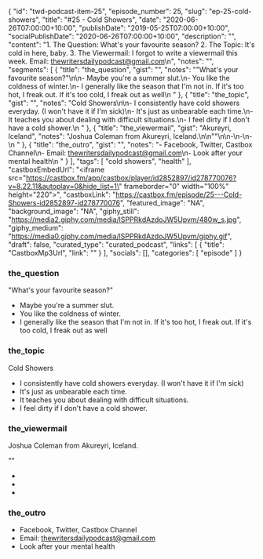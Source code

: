 {
	"id": "twd-podcast-item-25",
	"episode_number": 25,
	"slug": "ep-25-cold-showers",
	"title": "#25 - Cold Showers",
	"date": "2020-06-26T07:00:00+10:00",
	"publishDate": "2019-05-25T07:00:00+10:00",
	"socialPublishDate": "2020-06-26T07:00:00+10:00",
	"description": "",
	"content": "1. The Question: What's your favourite season? 2. The Topic: It's cold in here, baby. 3. The Viewermail: I forgot to write a viewermail this week. Email: thewritersdailypodcast@gmail.com\n",
	"notes": "",
	"segments": [
		{
			"title": "the_question",
			"gist": "",
			"notes": "\"What's your favourite season?\"\n\n- Maybe you're a summer slut.\n- You like the coldness of winter.\n- I generally like the season that I'm not in. If it's too hot, I freak out. If it's too cold, I freak out as well\n      "
		},
		{
			"title": "the_topic",
			"gist": "",
			"notes": "Cold Showers\n\n- I consistently have cold showers everyday. (I won't have it if I'm sick)\n- It's just as unbearable each time.\n- It teaches you about dealing with difficult situations.\n- I feel dirty if I don't have a cold shower.\n      "
		},
		{
			"title": "the_viewermail",
			"gist": "Akureyri, Iceland",
			"notes": "Joshua Coleman from Akureyri, Iceland.\n\n\"\"\n\n-\n-\n-\n      "
		},
		{
			"title": "the_outro",
			"gist": "",
			"notes": "- Facebook, Twitter, Castbox Channel\n- Email: thewritersdailypodcast@gmail.com\n- Look after your mental health\n      "
		}
	],
	"tags": [
		"cold showers",
		"health"
	],
	"castboxEmbedUrl": "<iframe src=\"https://castbox.fm/app/castbox/player/id2852897/id278770076?v=8.22.11&autoplay=0&hide_list=1\" frameborder=\"0\" width=\"100%\" height=\"220\"></iframe>",
	"castboxLink": "https://castbox.fm/episode/25---Cold-Showers-id2852897-id278770076",
	"featured_image": "NA",
	"background_image": "NA",
	"giphy_still": "https://media2.giphy.com/media/lSPPRkdAzdoJW5Upvm/480w_s.jpg",
	"giphy_medium": "https://media0.giphy.com/media/lSPPRkdAzdoJW5Upvm/giphy.gif",
	"draft": false,
	"curated_type": "curated_podcast",
	"links": [
		{
			"title": "CastboxMp3Url",
			"link": ""
		}
	],
	"socials": [],
	"categories": [
		"episode"
	]
}

### the_question

"What's your favourite season?"

- Maybe you're a summer slut.
- You like the coldness of winter.
- I generally like the season that I'm not in. If it's too hot, I freak out. If it's too cold, I freak out as well
      
### the_topic

Cold Showers

- I consistently have cold showers everyday. (I won't have it if I'm sick)
- It's just as unbearable each time.
- It teaches you about dealing with difficult situations.
- I feel dirty if I don't have a cold shower.
      
### the_viewermail

Joshua Coleman from Akureyri, Iceland.

""

-
-
-
      
### the_outro

- Facebook, Twitter, Castbox Channel
- Email: thewritersdailypodcast@gmail.com
- Look after your mental health
      
